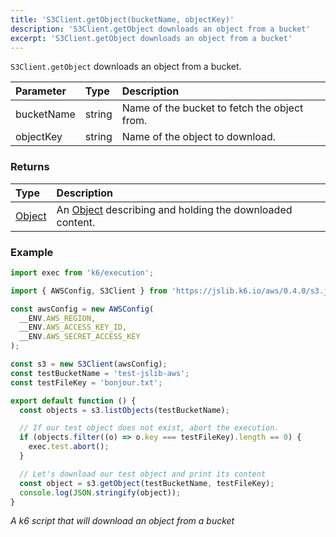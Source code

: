 ```yaml
---
title: 'S3Client.getObject(bucketName, objectKey)'
description: 'S3Client.getObject downloads an object from a bucket'
excerpt: 'S3Client.getObject downloads an object from a bucket'
---
```


`S3Client.getObject` downloads an object from a bucket.

| Parameter  | Type   | Description                                  |
| :--------- | :----- | :------------------------------------------- |
| bucketName | string | Name of the bucket to fetch the object from. |
| objectKey  | string | Name of the object to download.              |

### Returns

| Type                                                | Description                                                                                           |
| :-------------------------------------------------- | :---------------------------------------------------------------------------------------------------- |
| [Object](/javascript-api/jslib/aws/s3client/object) | An [Object](/javascript-api/jslib/aws/s3client/object) describing and holding the downloaded content. |

### Example

<CodeGroup labels={[]}>

```javascript
import exec from 'k6/execution';

import { AWSConfig, S3Client } from 'https://jslib.k6.io/aws/0.4.0/s3.js';

const awsConfig = new AWSConfig(
  __ENV.AWS_REGION,
  __ENV.AWS_ACCESS_KEY_ID,
  __ENV.AWS_SECRET_ACCESS_KEY
);

const s3 = new S3Client(awsConfig);
const testBucketName = 'test-jslib-aws';
const testFileKey = 'bonjour.txt';

export default function () {
  const objects = s3.listObjects(testBucketName);

  // If our test object does not exist, abort the execution.
  if (objects.filter((o) => o.key === testFileKey).length == 0) {
    exec.test.abort();
  }

  // Let's download our test object and print its content
  const object = s3.getObject(testBucketName, testFileKey);
  console.log(JSON.stringify(object));
}
```

_A k6 script that will download an object from a bucket_

</CodeGroup>
